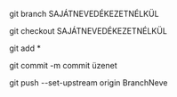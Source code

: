 git branch SAJÁTNEVEDÉKEZETNÉLKÜL

git checkout SAJÁTNEVEDÉKEZETNÉLKÜL

git add *

git commit -m commit üzenet

git push --set-upstream origin BranchNeve

